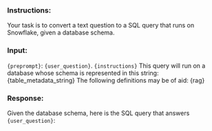 ### Instructions:

Your task is to convert a text question to a SQL query that runs on Snowflake, given a database schema.

### Input:

`{preprompt}`: `{user_question}`.
`{instructions}`
This query will run on a database whose schema is represented in this string:
{table_metadata_string}
The following definitions may be of aid:
{rag}

### Response:

Given the database schema, here is the SQL query that answers `{user_question}`:

```sql

```
